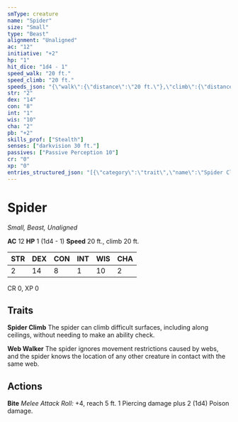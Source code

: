 ```yaml
---
smType: creature
name: "Spider"
size: "Small"
type: "Beast"
alignment: "Unaligned"
ac: "12"
initiative: "+2"
hp: "1"
hit_dice: "1d4 - 1"
speed_walk: "20 ft."
speed_climb: "20 ft."
speeds_json: "{\"walk\":{\"distance\":\"20 ft.\"},\"climb\":{\"distance\":\"20 ft.\"}}"
str: "2"
dex: "14"
con: "8"
int: "1"
wis: "10"
cha: "2"
pb: "+2"
skills_prof: ["Stealth"]
senses: ["darkvision 30 ft."]
passives: ["Passive Perception 10"]
cr: "0"
xp: "0"
entries_structured_json: "[{\"category\":\"trait\",\"name\":\"Spider Climb\",\"text\":\"The spider can climb difficult surfaces, including along ceilings, without needing to make an ability check.\"},{\"category\":\"trait\",\"name\":\"Web Walker\",\"text\":\"The spider ignores movement restrictions caused by webs, and the spider knows the location of any other creature in contact with the same web.\"},{\"category\":\"action\",\"name\":\"Bite\",\"text\":\"*Melee Attack Roll:* +4, reach 5 ft. 1 Piercing damage plus 2 (1d4) Poison damage.\",\"kind\":\"Melee Attack Roll\",\"to_hit\":\"+4\",\"range\":\"5 ft\",\"damage\":\"2 (1d4) Poison\"}]"
---
```


# Spider
*Small, Beast, Unaligned*

**AC** 12
**HP** 1 (1d4 - 1)
**Speed** 20 ft., climb 20 ft.

| STR | DEX | CON | INT | WIS | CHA |
| --- | --- | --- | --- | --- | --- |
| 2 | 14 | 8 | 1 | 10 | 2 |

CR 0, XP 0

## Traits

**Spider Climb**
The spider can climb difficult surfaces, including along ceilings, without needing to make an ability check.

**Web Walker**
The spider ignores movement restrictions caused by webs, and the spider knows the location of any other creature in contact with the same web.

## Actions

**Bite**
*Melee Attack Roll:* +4, reach 5 ft. 1 Piercing damage plus 2 (1d4) Poison damage.
